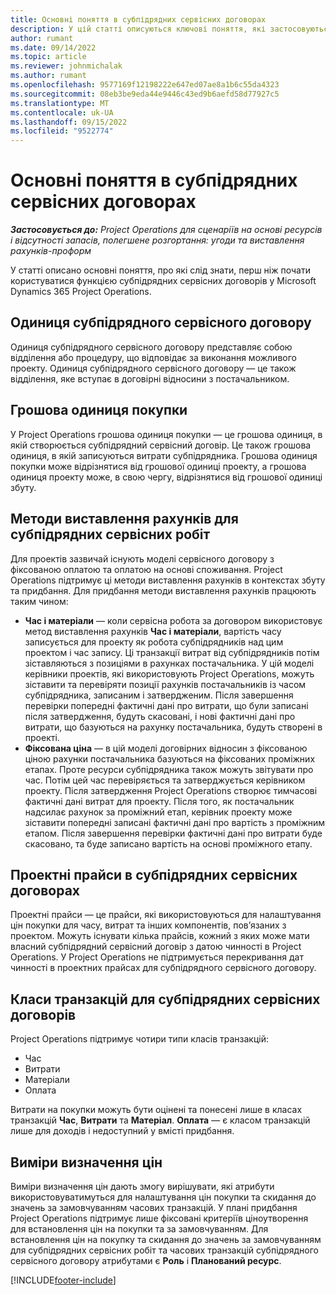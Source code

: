 ```yaml
---
title: Основні поняття в субпідрядних сервісних договорах
description: У цій статті описуються ключові поняття, які застосовуються до субпідрядних сервісних договорів у Microsoft Dynamics 365 Project Operations.
author: rumant
ms.date: 09/14/2022
ms.topic: article
ms.reviewer: johnmichalak
ms.author: rumant
ms.openlocfilehash: 9577169f12198222e647ed07ae8a1b6c55da4323
ms.sourcegitcommit: 08eb3be9eda44e9446c43ed9b6aefd58d77927c5
ms.translationtype: MT
ms.contentlocale: uk-UA
ms.lasthandoff: 09/15/2022
ms.locfileid: "9522774"
---
```

# <a name="key-concepts-in-subcontracting"></a>Основні поняття в субпідрядних сервісних договорах


_**Застосовується до:** Project Operations для сценаріїв на основі ресурсів і відсутності запасів, полегшене розгортання: угоди та виставлення рахунків-проформ_

У статті описано основні поняття, про які слід знати, перш ніж почати користуватися функцією субпідрядних сервісних договорів у Microsoft Dynamics 365 Project Operations.

## <a name="contracting-unit-on-the-subcontract"></a>Одиниця субпідрядного сервісного договору

Одиниця субпідрядного сервісного договору представляє собою відділення або процедуру, що відповідає за виконання можливого проекту. Одиниця субпідрядного сервісного договору — це також відділення, яке вступає в договірні відносини з постачальником.

## <a name="purchase-currency"></a>Грошова одиниця покупки

У Project Operations грошова одиниця покупки — це грошова одиниця, в якій створюється субпідрядний сервісний договір. Це також грошова одиниця, в якій записуються витрати субпідрядника. Грошова одиниця покупки може відрізнятися від грошової одиниці проекту, а грошова одиниця проекту може, в свою чергу, відрізнятися від грошової одиниці збуту.

## <a name="billing-methods-on-subcontract-lines"></a>Методи виставлення рахунків для субпідрядних сервісних робіт

Для проектів зазвичай існують моделі сервісного договору з фіксованою оплатою та оплатою на основі споживання. Project Operations підтримує ці методи виставлення рахунків в контекстах збуту та придбання. Для придбання методи виставлення рахунків працюють таким чином:

- **Час і матеріали** — коли сервісна робота за договором використовує метод виставлення рахунків **Час і матеріали**, вартість часу записується для проекту як робота субпідрядників над цим проектом і час запису. Ці транзакції витрат від субпідрядників потім зіставляються з позиціями в рахунках постачальника. У цій моделі керівники проектів, які використовують Project Operations, можуть зіставити та перевіряти позиції рахунків постачальників із часом субпідрядника, записаним і затвердженим. Після завершення перевірки попередні фактичні дані про витрати, що були записані після затвердження, будуть скасовані, і нові фактичні дані про витрати, що базуються на рахунку постачальника, будуть створені в проекті.
- **Фіксована ціна** — в цій моделі договірних відносин з фіксованою ціною рахунки постачальника базуються на фіксованих проміжних етапах. Проте ресурси субпідрядника також можуть звітувати про час. Потім цей час перевіряється та затверджується керівником проекту. Після затвердження Project Operations створює тимчасові фактичні дані витрат для проекту. Після того, як постачальник надсилає рахунок за проміжний етап, керівник проекту може зіставити попередні записані фактичні дані про вартість з проміжним етапом. Після завершення перевірки фактичні дані про витрати буде скасовано, та буде записано вартість на основі проміжного етапу.

## <a name="project-price-lists-on-subcontracts"></a>Проектні прайси в субпідрядних сервісних договорах

Проектні прайси — це прайси, які використовуються для налаштування цін покупки для часу, витрат та інших компонентів, пов’язаних з проектом. Можуть існувати кілька прайсів, кожний з яких може мати власний субпідрядний сервісний договір з датою чинності в Project Operations. У Project Operations не підтримується перекривання дат чинності в проектних прайсах для субпідрядного сервісного договору.

## <a name="transaction-classes-on-subcontracts"></a>Класи транзакцій для субпідрядних сервісних договорів

Project Operations підтримує чотири типи класів транзакцій:

- Час
- Витрати
- Матеріали
- Оплата

Витрати на покупки можуть бути оцінені та понесені лише в класах транзакцій **Час**, **Витрати** та **Матеріал**. **Оплата** — є класом транзакцій лише для доходів і недоступний у вмісті придбання.

## <a name="purchase-pricing-dimensions"></a>Виміри визначення цін

Виміри визначення цін дають змогу вирішувати, які атрибути використовуватимуться для налаштування цін покупки та скидання до значень за замовчуванням часових транзакцій. У плані придбання Project Operations підтримує лише фіксовані критеріїв ціноутворення для встановлення цін на покупки та за замовчуванням. Для встановлення цін на покупку та скидання до значень за замовчуванням для субпідрядних сервісних робіт та часових транзакцій субпідрядного сервісного договору атрибутами є **Роль** і **Планований ресурс**.

[!INCLUDE[footer-include](../../includes/footer-banner.md)]
